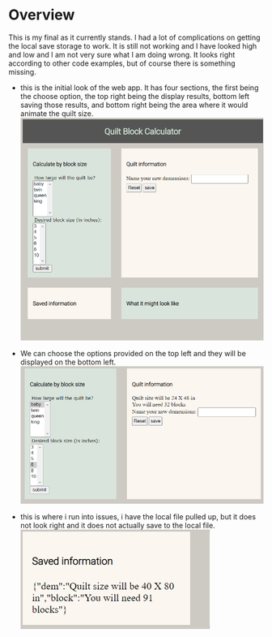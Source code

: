 # Overview
This is my final as it currently stands. I had a lot of complications on getting the local save storage to work. It is still not working and I have looked high and low and I am not very sure what I am doing wrong. It looks right according to other code examples, but of course there is something missing. 

* this is the initial look of the web app. It has four sections, the first being the choose option, the top right being the display results, bottom left saving those results, and bottom right being the area where it would animate the quilt size. 
![Web App initial look](webApp.PNG)

* We can choose the options provided on the top left and they will be displayed on the bottom left. 
![Program opens and closes files](pickingOptions.PNG)

* this is where i run into issues, i have the local file pulled up, but it does not look right and it does not actually save to the local file. 
![Program opens and closes files](saved.PNG)
